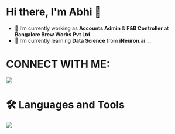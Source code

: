 # Hi there, I'm Abhi 👋 

- 🔭 I’m currently working as **Accounts Admin** & **F&B Controller** at **Bangalore Brew Works Pvt Ltd** ...
- 🌱 I’m currently learning **Data Science** from **iNeuron.ai** ...

# CONNECT WITH ME:

[![](https://img.shields.io/badge/linkedin-%230077B5.svg?style=for-the-badge&logo=linkedin)](https://https://www.linkedin.com/in/abhishek-b-807b75219)

# 🛠️  Languages and Tools

<img src="https://cdn.jsdelivr.net/gh/devicons/devicon/icons/python/python-original-wordmark.svg" />
          


<!--
**abhichris63/abhichris63** is a ✨ _special_ ✨ repository because its `README.md` (this file) appears on your GitHub profile.

Here are some ideas to get you started:

- 🔭 I’m currently working on ...
- 🌱 I’m currently learning ...
- 👯 I’m looking to collaborate on ...
- 🤔 I’m looking for help with ...
- 💬 Ask me about ...
- 📫 How to reach me: ...
- 😄 Pronouns: ...
- ⚡ Fun fact: ...
-->
